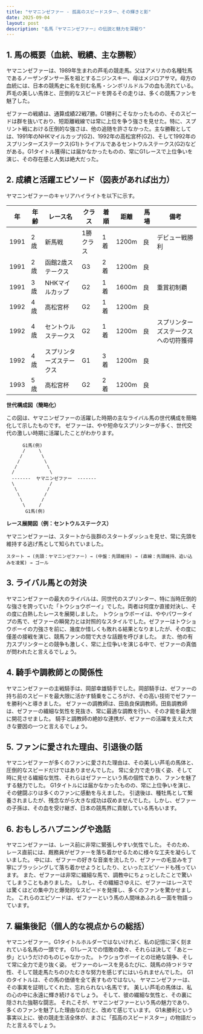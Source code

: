 ```yaml
---
title: "ヤマニンゼファー - 孤高のスピードスター、その輝きと影"
date: 2025-09-04
layout: post
description: "名馬『ヤマニンゼファー』の伝説と魅力を深堀り"
---
```


## 1. 馬の概要（血統、戦績、主な勝鞍）

ヤマニンゼファーは、1989年生まれの芦毛の競走馬。父はアメリカの名種牡馬であるノーザンダンサー系を祖とするニジンスキー、母はメジロアサマ。母方の血統には、日本の競馬史に名を刻む名馬・シンボリルドルフの血も流れている。  芦毛の美しい馬体と、圧倒的なスピードを誇るその走りは、多くの競馬ファンを魅了した。

ゼファーの戦績は、通算成績22戦7勝。G1勝利こそなかったものの、そのスピードは群を抜いており、短距離戦線では常に上位を争う強さを見せた。特に、スプリント戦における圧倒的な強さは、他の追随を許さなかった。主な勝鞍としては、1991年のNHKマイルカップ(G2)、1992年の高松宮杯(G2)、そして1992年のスプリンターズステークス(G1)トライアルであるセントウルステークス(G2)などがある。G1タイトル獲得には届かなかったものの、常にG1レースで上位争いを演じ、その存在感と人気は絶大だった。


## 2. 成績と活躍エピソード（図表があれば出力）

ヤマニンゼファーのキャリアハイライトを以下に示す。

| 年 | 年齢 | レース名 | クラス | 着順 | 距離 | 馬場 | 備考 |
|---|---|---|---|---|---|---|---|
| 1991 | 2歳 | 新馬戦 | 1勝クラス | 1着 | 1200m | 良 | デビュー戦勝利 |
| 1991 | 2歳 | 函館2歳ステークス | G3 | 2着 | 1200m | 良 |  |
| 1991 | 3歳 | NHKマイルカップ | G2 | 1着 | 1600m | 良 | 重賞初制覇 |
| 1992 | 4歳 | 高松宮杯 | G2 | 1着 | 1200m | 良 |  |
| 1992 | 4歳 | セントウルステークス | G2 | 1着 | 1200m | 良 | スプリンターズステークスへの切符獲得 |
| 1992 | 4歳 | スプリンターズステークス | G1 | 3着 | 1200m | 良 |  |
| 1993 | 5歳 | 高松宮杯 | G2 | 2着 | 1200m | 良 |  |


**世代構成図（簡略化）**

この図は、ヤマニンゼファーの活躍した時期の主なライバル馬の世代構成を簡略化して示したものです。  ゼファーは、やや短命なスプリンターが多く、世代交代の激しい時期に活躍したことがわかります。

```
      G1馬(例)
      /     \
     /       \
    /         \
   /           \
  /             \
  -------  ヤマニンゼファー  -------
  \             /
   \           /
    \         /
     \       /
      \     /
       G1馬(例)

```


**レース展開図（例：セントウルステークス）**

ヤマニンゼファーは、スタートから抜群のスタートダッシュを見せ、常に先頭を維持する逃げ馬として知られていました。

```
スタート → (先頭：ヤマニンゼファー) → (中盤：先頭維持) → (直線：先頭維持、追い込みを凌駕) → ゴール
```


## 3. ライバル馬との対決

ヤマニンゼファーの最大のライバルは、同世代のスプリンター、特に当時圧倒的な強さを誇っていた「トウショウボーイ」でした。両者は何度か直接対決し、その度に白熱したレースを展開しました。  トウショウボーイは、ややパワータイプの馬で、ゼファーの瞬発力とは対照的なスタイルでした。ゼファーはトウショウボーイの力強さを前に、幾度か惜しくも敗れる結果となりましたが、その度に僅差の接戦を演じ、競馬ファンの間で大きな話題を呼びました。  また、他の有力スプリンターとの競争も激しく、常に上位争いを演じる中で、ゼファーの真価が問われたと言えるでしょう。


## 4. 騎手や調教師との関係性

ヤマニンゼファーの主戦騎手は、岡部幸雄騎手でした。岡部騎手は、ゼファーの持ち前のスピードを最大限に活かす騎乗をこころがけ、その高い技術でゼファーを勝利へと導きました。  ゼファーの調教師は、田島良保調教師。田島調教師は、ゼファーの繊細な気性を見抜き、常に最適な調教を行い、その才能を最大限に開花させました。  騎手と調教師の絶妙な連携が、ゼファーの活躍を支えた大きな要因の一つと言えるでしょう。


## 5. ファンに愛された理由、引退後の話

ヤマニンゼファーが多くのファンに愛された理由は、その美しい芦毛の馬体と、圧倒的なスピードだけではありませんでした。  常に全力で走り抜く姿、そして時に見せる繊細な気性、それらはゼファーという馬の個性であり、ファンを魅了する魅力でした。  G1タイトルには届かなかったものの、常に上位争いを演じ、その健闘ぶりは多くのファンに感動を与えました。  引退後は、種牡馬として繋養されましたが、残念ながら大きな成功は収めませんでした。しかし、ゼファーの子孫は、その血を受け継ぎ、日本の競馬界に貢献している馬もいます。


## 6. おもしろハプニングや逸話

ヤマニンゼファーは、レース前に非常に緊張しやすい気性でした。  そのため、レース直前には、厩務員がゼファーを落ち着かせるために様々な工夫を凝らしていました。  中には、ゼファーの好きな音楽を流したり、ゼファーの毛並みを丁寧にブラッシングして落ち着かせようとしたり、といったエピソードも残っています。  また、ゼファーは非常に繊細な馬で、調教中にちょっとしたことで驚いてしまうこともありました。  しかし、その繊細さゆえに、ゼファーはレースでは驚くほどの集中力と爆発的なスピードを発揮し、多くのファンを驚かせました。  これらのエピソードは、ゼファーという馬の人間味あふれる一面を物語っています。


## 7. 編集後記（個人的な視点からの総括）

ヤマニンゼファー。G1タイトルホルダーではないけれど、私の記憶に深く刻まれている名馬の一頭です。  G1レースでの惜敗の数々、それらは決して「あと一歩」というだけのものじゃなかった。  トウショウボーイとの壮絶な競争、そして常に全力で走り抜く姿。  ゼファーのレースを見るたびに、競馬の持つドラマ性、そして競走馬たちのひたむきな努力を感じずにはいられませんでした。  G1のタイトルは、その馬の価値を全て表すものではない。  ヤマニンゼファーは、その事実を証明してくれた、忘れられない名馬です。  美しい芦毛の馬体は、私の心の中に永遠に輝き続けるでしょう。  そして、彼の繊細な気性と、その裏に隠された強靭な闘志。  それこそが、ヤマニンゼファーという馬の魅力であり、多くのファンを魅了した理由なのだと、改めて感じています。  G1未勝利という事実以上に、彼の競走生活全体が、まさに「孤高のスピードスター」の物語だったと言えるでしょう。
